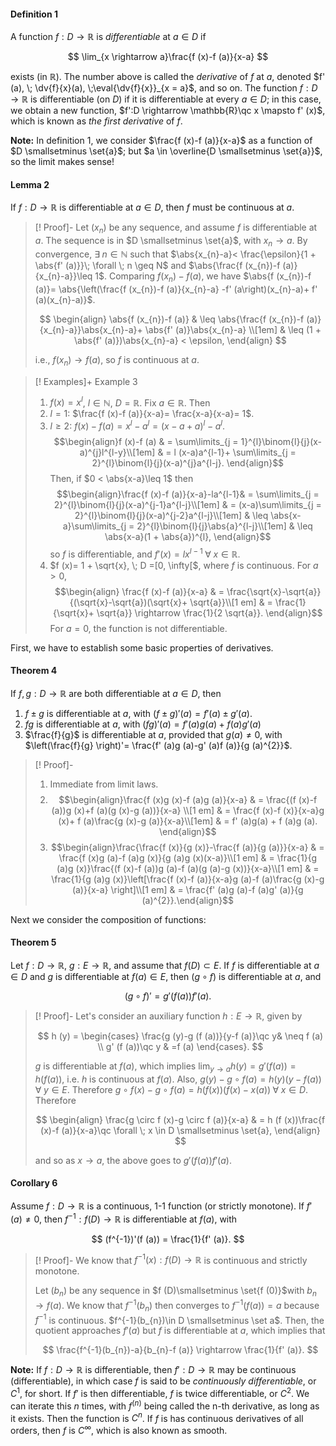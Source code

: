 #### Definition 1

A function $f:D \rightarrow \mathbb{R}$ is *differentiable* at $a\in D$ if

$$
\lim_{x \rightarrow a}\frac{f (x)-f (a)}{x-a}
$$

exists (in $\mathbb{R}$). The number above is called the *derivative* of $f$ at $a$, denoted $f' (a), \; \dv{f}{x}(a), \;\eval{\dv{f}{x}}_{x = a}$, and so on. The function $f:D \rightarrow \mathbb{R}$ is differentiable (on $D$) if it is differentiable at every $a \in D$; in this case, we obtain a new function, $f':D \rightarrow \mathbb{R}\qc x \mapsto f' (x)$, which is known as *the first derivative* of $f$.

**Note:** In definition 1, we consider $\frac{f (x)-f (a)}{x-a}$ as a function of $D \smallsetminus \set{a}$; but $a \in \overline{D \smallsetminus \set{a}}$, so the limit makes sense!

#### Lemma 2

If $f:D \rightarrow \mathbb{R}$ is differentiable at $a \in D$, then $f$ must be continuous at $a$.

>[! Proof]-
>Let $(x_{n})$ be any sequence, and assume $f$ is differentiable at $a$. The sequence is in $D \smallsetminus \set{a}$, with $x_{n}\rightarrow a$. By convergence, $\exists \; n \in \mathbb{N}$ such that $\abs{x_{n}-a}< \frac{\epsilon}{1 + \abs{f' (a)}}\; \forall \; n \geq N$ and $\abs{\frac{f (x_{n})-f (a)}{x_{n}-a}}\leq 1$. Comparing $f (x_{n})-f (a)$, we have $\abs{f (x_{n})-f (a)}= \abs{\left(\frac{f (x_{n})-f (a)}{x_{n}-a} -f' (a\right)(x_{n}-a)+ f' (a)(x_{n}-a)}$.
>
>$$
\begin{align}
\abs{f (x_{n})-f (a)} & \leq \abs{\frac{f (x_{n})-f (a)}{x_{n}-a}}\abs{x_{n}-a}+ \abs{f' (a)}\abs{x_{n}-a} \\[1em]
& \leq (1 + \abs{f' (a)})\abs{x_{n}-a} < \epsilon,
\end{align}
>$$
>
>i.e., $f (x_{n})\rightarrow f (a)$, so $f$ is continuous at $a$.

>[! Examples]+ Example 3
>1. $f (x)= x^{l}$, $l \in \mathbb{N}$, $D = \mathbb{R}$. Fix $a \in \mathbb{R}$. Then
>	1. $l = 1$: $\frac{f (x)-f (a)}{x-a}= \frac{x-a}{x-a}= 1$.
>	2. $l \geq 2$: $f (x)-f (a)= x^{l}-a^{l}= (x-a + a)^{l}-a^{l}$. $$\begin{align}f (x)-f (a) & =  \sum\limits_{j = 1}^{l}\binom{l}{j}(x-a)^{j}l^{l-y}\\[1em] & = l (x-a)a^{l-1}+ \sum\limits_{j = 2}^{l}\binom{l}{j}(x-a)^{j}a^{l-j}. \end{align}$$ Then, if $0 < \abs{x-a}\leq 1$ then $$\begin{align}\frac{f (x)-f (a)}{x-a}-la^{l-1}& = \sum\limits_{j = 2}^{l}\binom{l}{j}(x-a)^{j-1}a^{l-j}\\[1em] & = (x-a)\sum\limits_{j = 2}^{l}\binom{l}{j}(x-a)^{j-2}a^{l-j}\\[1em] & \leq \abs{x-a}\sum\limits_{j = 2}^{l}\binom{l}{j}\abs{a}^{l-j}\\[1em] & \leq \abs{x-a}(1 + \abs{a})^{l}, \end{align}$$ so $f$ is differentiable, and $f' (x)= lx^{l-1}\; \forall\; x \in \mathbb{R}$.
>2. $f (x)= 1 + \sqrt{x}, \; D =[0, \infty[$, where $f$ is continuous. For $a > 0$, $$\begin{align} \frac{f (x)-f (a)}{x-a} & = \frac{\sqrt{x}-\sqrt{a}}{(\sqrt{x}-\sqrt{a})(\sqrt{x}+ \sqrt{a}}\\[1 em] & = \frac{1}{\sqrt{x}+ \sqrt{a}} \rightarrow \frac{1}{2 \sqrt{a}}. \end{align}$$ For $a = 0$, the function is not differentiable.

First, we have to establish some basic properties of derivatives.

#### Theorem 4

If $f, g:D \rightarrow \mathbb{R}$ are both differentiable at $a \in D$, then
1. $f \pm g$ is differentiable at $a$, with $(f \pm g)'(a) =f' (a)\pm g' (a)$.
2. $fg$ is differentiable at $a$, with $(fg)' (a)= f' (a)g (a)+ f (a)g' (a)$
3. $\frac{f}{g}$ is differentiable at $a$, provided that $g (a)\neq 0$, with $\left(\frac{f}{g} \right)'= \frac{f' (a)g (a)-g' (a)f (a)}{g (a)^{2}}$.

>[! Proof]-
>1. Immediate from limit laws.
>2. $$\begin{align}\frac{f (x)g (x)-f (a)g (a)}{x-a} & = \frac{(f (x)-f (a))g (x)+f (a)(g (x)-g (a))}{x-a} \\[1 em] & = \frac{f (x)-f (x)}{x-a}g (x)+ f (a)\frac{g (x)-g (a)}{x-a}\\[1em] & = f' (a)g(a) + f (a)g (a). \end{align}$$
>3. $$\begin{align}\frac{\frac{f (x)}{g (x)}-\frac{f (a)}{g (a)}}{x-a} & = \frac{f (x)g (a)-f (a)g (x)}{g (a)g (x)(x-a)}\\[1 em] & = \frac{1}{g (a)g (x)}\frac{(f (x)-f (a))g (a)-f (a)(g (a)-g (x))}{x-a}\\[1 em] & = \frac{1}{g (a)g (x)}\left[\frac{f (x)-f (a)}{x-a}g (a)-f (a)\frac{g (x)-g (a)}{x-a} \right]\\[1 em] & = \frac{f' (a)g (a)-f (a)g' (a)}{g (a)^{2}}.\end{align}$$

Next we consider the composition of functions:

#### Theorem 5

Let $f:D \rightarrow \mathbb{R}$, $g:E \rightarrow \mathbb{R}$, and assume that $f (D)\subset E$. If $f$ is differentiable at $a\in D$ and $g$ is differentiable at $f (a)\in E$, then $(g \circ f)$ is differentiable at $a$, and

$$
(g \circ f)' = g' (f (a))f' (a).
$$

>[! Proof]-
>Let's consider an auxiliary function $h:E \rightarrow \mathbb{R}$, given by
>
>$$
h (y) =
\begin{cases}
\frac{g (y)-g (f (a))}{y-f (a)}\qc y& \neq f (a) \\
g' (f (a))\qc y & =f (a)
\end{cases}.
>$$
>
>$g$ is differentiable at $f (a)$, which implies $\lim_{y \rightarrow a}h (y)= g' (f (a))= h (f (a))$, i.e. $h$ is continuous at $f (a)$. Also, $g (y)-g \circ f (a)= h (y)(y-f (a))\; \forall \; y \in E$. Therefore $g \circ f (x)-g \circ f (a)= h (f (x))(f (x)-x (a))\; \forall \; x \in D$. Therefore
>
>$$
\begin{align}
\frac{g \circ f (x)-g \circ f (a)}{x-a} & = h (f (x))\frac{f (x)-f (a)}{x-a}\qc \forall \; x \in D \smallsetminus \set{a},
\end{align}
>$$
>
>and so as $x \rightarrow a$, the above goes to $g' (f (a))f'(a)$.

#### Corollary 6

Assume $f:D \rightarrow \mathbb{R}$ is a continuous, 1-1 function (or strictly monotone). If $f' (a)\neq 0$, then $f^{-1}:f (D)\rightarrow \mathbb{R}$ is differentiable at $f (a)$, with

$$
(f^{-1})'(f (a)) = \frac{1}{f' (a)}.
$$

>[! Proof]-
>We know that $f^{-1}(x):f (D)\rightarrow \mathbb{R}$ is continuous and strictly monotone.
>
>Let $(b_{n})$ be any sequence in $f (D)\smallsetminus \set{f (0)}$with $b_{n} \rightarrow f (a)$. We know that $f^{-1}(b_{n})$ then converges to $f^{-1}(f (a))= a$ because $f^{-1}$ is continuous. $f^{-1}(b_{n})\in D \smallsetminus \set a$. Then, the quotient approaches $f' (a)$ but $f$ is differentiable at $a$, which implies that
>
>$$
\frac{f^{-1}(b_{n})-a}{b_{n}-f (a)} \rightarrow \frac{1}{f' (a)}.
>$$

**Note:** If $f:D \rightarrow \mathbb{R}$ is differentiable, then $f':D \rightarrow \mathbb{R}$ may be continuous (differentiable), in which case $f$ is said to be *continuously differentiable*, or $C^{1}$, for short. If $f'$ is then differentiable, $f$ is twice differentiable, or $C^{2}$. We can iterate this $n$ times, with $f^{(n)}$ being called the n-th derivative, as long as it exists. Then the function is $C^{n}$. If $f$ is has continuous derivatives of all orders, then $f$ is $C^{\infty}$, which is also known as smooth.